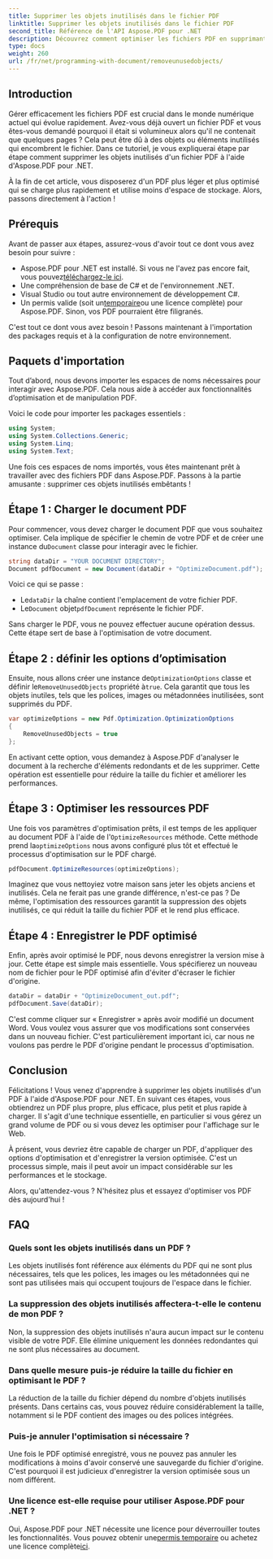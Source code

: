 ```yaml
---
title: Supprimer les objets inutilisés dans le fichier PDF
linktitle: Supprimer les objets inutilisés dans le fichier PDF
second_title: Référence de l'API Aspose.PDF pour .NET
description: Découvrez comment optimiser les fichiers PDF en supprimant les objets inutilisés à l'aide d'Aspose.PDF pour .NET. Guide étape par étape pour réduire la taille du fichier et améliorer les performances.
type: docs
weight: 260
url: /fr/net/programming-with-document/removeunusedobjects/
---
```

## Introduction

Gérer efficacement les fichiers PDF est crucial dans le monde numérique actuel qui évolue rapidement. Avez-vous déjà ouvert un fichier PDF et vous êtes-vous demandé pourquoi il était si volumineux alors qu'il ne contenait que quelques pages ? Cela peut être dû à des objets ou éléments inutilisés qui encombrent le fichier. Dans ce tutoriel, je vous expliquerai étape par étape comment supprimer les objets inutilisés d'un fichier PDF à l'aide d'Aspose.PDF pour .NET. 

À la fin de cet article, vous disposerez d'un PDF plus léger et plus optimisé qui se charge plus rapidement et utilise moins d'espace de stockage. Alors, passons directement à l'action !

## Prérequis

Avant de passer aux étapes, assurez-vous d'avoir tout ce dont vous avez besoin pour suivre :

-  Aspose.PDF pour .NET est installé. Si vous ne l'avez pas encore fait, vous pouvez[téléchargez-le ici](https://releases.aspose.com/pdf/net/).
- Une compréhension de base de C# et de l'environnement .NET.
- Visual Studio ou tout autre environnement de développement C#.
-  Un permis valide (soit un[temporaire](https://purchase.aspose.com/temporary-license/)ou une licence complète) pour Aspose.PDF. Sinon, vos PDF pourraient être filigranés.
  
C'est tout ce dont vous avez besoin ! Passons maintenant à l'importation des packages requis et à la configuration de notre environnement.

## Paquets d'importation

Tout d’abord, nous devons importer les espaces de noms nécessaires pour interagir avec Aspose.PDF. Cela nous aide à accéder aux fonctionnalités d’optimisation et de manipulation PDF.

Voici le code pour importer les packages essentiels :

```csharp
using System;
using System.Collections.Generic;
using System.Linq;
using System.Text;
```

Une fois ces espaces de noms importés, vous êtes maintenant prêt à travailler avec des fichiers PDF dans Aspose.PDF. Passons à la partie amusante : supprimer ces objets inutilisés embêtants !

## Étape 1 : Charger le document PDF

 Pour commencer, vous devez charger le document PDF que vous souhaitez optimiser. Cela implique de spécifier le chemin de votre PDF et de créer une instance du`Document` classe pour interagir avec le fichier.

```csharp
string dataDir = "YOUR DOCUMENT DIRECTORY";
Document pdfDocument = new Document(dataDir + "OptimizeDocument.pdf");
```

Voici ce qui se passe :
-  Le`dataDir` la chaîne contient l'emplacement de votre fichier PDF.
-  Le`Document` objet`pdfDocument` représente le fichier PDF.

Sans charger le PDF, vous ne pouvez effectuer aucune opération dessus. Cette étape sert de base à l'optimisation de votre document.

## Étape 2 : définir les options d’optimisation

 Ensuite, nous allons créer une instance de`OptimizationOptions` classe et définir le`RemoveUnusedObjects` propriété à`true`. Cela garantit que tous les objets inutiles, tels que les polices, images ou métadonnées inutilisées, sont supprimés du PDF.

```csharp
var optimizeOptions = new Pdf.Optimization.OptimizationOptions
{
    RemoveUnusedObjects = true
};
```

En activant cette option, vous demandez à Aspose.PDF d'analyser le document à la recherche d'éléments redondants et de les supprimer. Cette opération est essentielle pour réduire la taille du fichier et améliorer les performances.

## Étape 3 : Optimiser les ressources PDF

 Une fois vos paramètres d'optimisation prêts, il est temps de les appliquer au document PDF à l'aide de l'`OptimizeResources` méthode. Cette méthode prend la`optimizeOptions` nous avons configuré plus tôt et effectué le processus d'optimisation sur le PDF chargé.

```csharp
pdfDocument.OptimizeResources(optimizeOptions);
```

Imaginez que vous nettoyiez votre maison sans jeter les objets anciens et inutilisés. Cela ne ferait pas une grande différence, n'est-ce pas ? De même, l'optimisation des ressources garantit la suppression des objets inutilisés, ce qui réduit la taille du fichier PDF et le rend plus efficace.

## Étape 4 : Enregistrer le PDF optimisé

Enfin, après avoir optimisé le PDF, nous devons enregistrer la version mise à jour. Cette étape est simple mais essentielle. Vous spécifierez un nouveau nom de fichier pour le PDF optimisé afin d'éviter d'écraser le fichier d'origine.

```csharp
dataDir = dataDir + "OptimizeDocument_out.pdf";
pdfDocument.Save(dataDir);
```

C'est comme cliquer sur « Enregistrer » après avoir modifié un document Word. Vous voulez vous assurer que vos modifications sont conservées dans un nouveau fichier. C'est particulièrement important ici, car nous ne voulons pas perdre le PDF d'origine pendant le processus d'optimisation.

## Conclusion

Félicitations ! Vous venez d'apprendre à supprimer les objets inutilisés d'un PDF à l'aide d'Aspose.PDF pour .NET. En suivant ces étapes, vous obtiendrez un PDF plus propre, plus efficace, plus petit et plus rapide à charger. Il s'agit d'une technique essentielle, en particulier si vous gérez un grand volume de PDF ou si vous devez les optimiser pour l'affichage sur le Web.

À présent, vous devriez être capable de charger un PDF, d'appliquer des options d'optimisation et d'enregistrer la version optimisée. C'est un processus simple, mais il peut avoir un impact considérable sur les performances et le stockage.

Alors, qu'attendez-vous ? N'hésitez plus et essayez d'optimiser vos PDF dès aujourd'hui !

## FAQ

### Quels sont les objets inutilisés dans un PDF ?
Les objets inutilisés font référence aux éléments du PDF qui ne sont plus nécessaires, tels que les polices, les images ou les métadonnées qui ne sont pas utilisées mais qui occupent toujours de l'espace dans le fichier.

### La suppression des objets inutilisés affectera-t-elle le contenu de mon PDF ?
Non, la suppression des objets inutilisés n'aura aucun impact sur le contenu visible de votre PDF. Elle élimine uniquement les données redondantes qui ne sont plus nécessaires au document.

### Dans quelle mesure puis-je réduire la taille du fichier en optimisant le PDF ?
La réduction de la taille du fichier dépend du nombre d'objets inutilisés présents. Dans certains cas, vous pouvez réduire considérablement la taille, notamment si le PDF contient des images ou des polices intégrées.

### Puis-je annuler l'optimisation si nécessaire ?
Une fois le PDF optimisé enregistré, vous ne pouvez pas annuler les modifications à moins d'avoir conservé une sauvegarde du fichier d'origine. C'est pourquoi il est judicieux d'enregistrer la version optimisée sous un nom différent.

### Une licence est-elle requise pour utiliser Aspose.PDF pour .NET ?
 Oui, Aspose.PDF pour .NET nécessite une licence pour déverrouiller toutes les fonctionnalités. Vous pouvez obtenir une[permis temporaire](https://purchase.aspose.com/temporary-license/) ou achetez une licence complète[ici](https://purchase.aspose.com/buy).